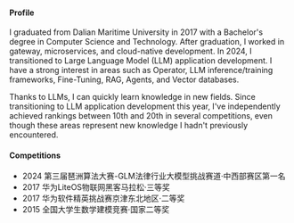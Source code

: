 #### Profile

I graduated from Dalian Maritime University in 2017 with a Bachelor's degree in Computer Science and Technology. After graduation, I worked in gateway, microservices, and cloud-native development. In 2024, I transitioned to Large Language Model (LLM) application development. I have a strong interest in areas such as Operator, LLM inference/training frameworks, Fine-Tuning, RAG, Agents, and Vector databases.

Thanks to LLMs, I can quickly learn knowledge in new fields. Since transitioning to LLM application development this year, I've independently achieved rankings between 10th and 20th in several competitions, even though these areas represent new knowledge I hadn't previously encountered.

#### Competitions

- 2024 第三届琶洲算法大赛-GLM法律行业大模型挑战赛道·中西部赛区第一名
- 2017 华为LiteOS物联网黑客马拉松·三等奖
- 2017 华为软件精英挑战赛京津东北地区·二等奖
- 2015 全国大学生数学建模竞赛·国家二等奖
